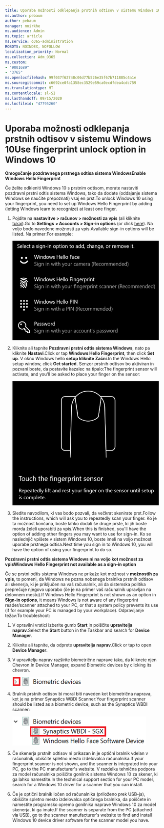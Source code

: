 ```yaml
---
title: Uporaba možnosti odklepanja prstnih odtisov v sistemu Windows 10
ms.author: pebaum
author: pebaum
manager: mnirkhe
ms.audience: Admin
ms.topic: article
ms.service: o365-administration
ROBOTS: NOINDEX, NOFOLLOW
localization_priority: Normal
ms.collection: Adm_O365
ms.custom:
- "9001689"
- "3765"
ms.openlocfilehash: 99f037f62748c06d77b526e35f67b711885c4a1e
ms.sourcegitcommit: c6692ce0fa1358ec3529e59ca0ecdfdea4cdc759
ms.translationtype: MT
ms.contentlocale: sl-SI
ms.lasthandoff: 09/15/2020
ms.locfileid: "47795260"
---
```

# <a name="use-fingerprint-unlock-option-in-windows-10"></a><span data-ttu-id="0301b-102">Uporaba možnosti odklepanja prstnih odtisov v sistemu Windows 10</span><span class="sxs-lookup"><span data-stu-id="0301b-102">Use fingerprint unlock option in Windows 10</span></span>

<span data-ttu-id="0301b-103">**Omogočanje pozdravnega prstnega odtisa sistema Windows**</span><span class="sxs-lookup"><span data-stu-id="0301b-103">**Enable Windows Hello Fingerprint**</span></span>

<span data-ttu-id="0301b-104">Če želite odkleniti Windows 10 s prstnim odtisom, morate nastaviti pozdravni prstni odtis sistema Windows, tako da dodate (oddajanje sistema Windows se naučite prepoznati) vsaj en prst.</span><span class="sxs-lookup"><span data-stu-id="0301b-104">To unlock Windows 10 using your fingerprint, you need to set up Windows Hello Fingerprint by adding (letting Windows learn to recognize) at least one finger.</span></span> 

1. <span data-ttu-id="0301b-105">Pojdite na **nastavitve > računov > možnosti za vpis** (ali kliknite [tukaj](ms-settings:signinoptions?activationSource=GetHelp)).</span><span class="sxs-lookup"><span data-stu-id="0301b-105">Go to **Settings  > Accounts > Sign-in options** (or click [here](ms-settings:signinoptions?activationSource=GetHelp)).</span></span> <span data-ttu-id="0301b-106">Na voljo bodo navedene možnosti za vpis.</span><span class="sxs-lookup"><span data-stu-id="0301b-106">Available sign-in options will be listed.</span></span> <span data-ttu-id="0301b-107">Na primer:</span><span class="sxs-lookup"><span data-stu-id="0301b-107">For example:</span></span>

    ![Možnosti vpisa.](media/sign-in-options.png)

2. <span data-ttu-id="0301b-109">Kliknite ali tapnite **Pozdravni prstni odtis sistema Windows**, nato pa kliknite **Nastavi**.</span><span class="sxs-lookup"><span data-stu-id="0301b-109">Click or tap **Windows Hello Fingerprint**, then click **Set up**.</span></span> <span data-ttu-id="0301b-110">V oknu Windows hello **setup kliknite Začni**.</span><span class="sxs-lookup"><span data-stu-id="0301b-110">In the Windows Hello setup window, click **Get started**.</span></span> <span data-ttu-id="0301b-111">Senzor prstnih odtisov bo aktiviran in pozvani boste, da postavite kazalec na tipalo:</span><span class="sxs-lookup"><span data-stu-id="0301b-111">The fingerprint sensor will activate, and you'll be asked to place your finger on the sensor:</span></span>

   ![Senzor prstnih odtisov.](media/fingerprint-sensor.png)

3. <span data-ttu-id="0301b-113">Sledite navodilom, ki vas bodo pozvali, da večkrat skenirate prst.</span><span class="sxs-lookup"><span data-stu-id="0301b-113">Follow the instructions, which will ask you to repeatedly scan your finger.</span></span> <span data-ttu-id="0301b-114">Ko je ta možnost končana, boste lahko dodali še druge prste, ki jih boste morda želeli uporabiti za vpis.</span><span class="sxs-lookup"><span data-stu-id="0301b-114">When this is finished, you'll have the option of adding other fingers you may want to use for sign-in.</span></span> <span data-ttu-id="0301b-115">Ko se naslednjič vpišete v sistem Windows 10, boste imeli na voljo možnost uporabe prstnega odtisa.</span><span class="sxs-lookup"><span data-stu-id="0301b-115">Next time you sign in to Windows 10, you will have the option of using your fingerprint to do so.</span></span>

<span data-ttu-id="0301b-116">**Pozdravni prstni odtis sistema Windows ni na voljo kot možnost za vpis**</span><span class="sxs-lookup"><span data-stu-id="0301b-116">**Windows Hello Fingerprint not available as a sign-in option**</span></span>

<span data-ttu-id="0301b-117">Če se prstni odtis sistema Windows ne prikaže kot možnost v **možnostih za vpis**, to pomeni, da Windows ne pozna nobenega bralnika prstnih odtisov ali skenerja, ki je priključen na vaš računalnik, ali da sistemska politika preprečuje njegovo uporabo (če je na primer vaš računalnik upravljan na delovnem mestu).</span><span class="sxs-lookup"><span data-stu-id="0301b-117">If Windows Hello Fingerprint is not shown as an option in **Sign-in options**, it means Windows is not aware of any fingerprint reader/scanner attached to your PC, or that a system policy prevents its use (if for example your PC is managed by your workplace).</span></span> <span data-ttu-id="0301b-118">Odpravljanje težav:</span><span class="sxs-lookup"><span data-stu-id="0301b-118">To troubleshoot:</span></span> 

1. <span data-ttu-id="0301b-119">V opravilni vrstici izberite gumb **Start** in poiščite **upravitelja naprav**.</span><span class="sxs-lookup"><span data-stu-id="0301b-119">Select the **Start** button in the Taskbar and search for **Device Manager**.</span></span>

2. <span data-ttu-id="0301b-120">Kliknite ali tapnite, da odprete **upravitelja naprav**.</span><span class="sxs-lookup"><span data-stu-id="0301b-120">Click or tap to open **Device Manager**.</span></span>

3. <span data-ttu-id="0301b-121">V upravitelju naprav razširite biometrične naprave tako, da kliknete njen Chevron.</span><span class="sxs-lookup"><span data-stu-id="0301b-121">In Device Manager, expand Biometric devices by clicking its chevron.</span></span>

   ![Biometrične naprave.](media/biometric-devices.png)

4. <span data-ttu-id="0301b-123">Bralnik prstnih odtisov bi moral biti naveden kot biometrična naprava, kot je na primer Synaptics WBDI Scanner:</span><span class="sxs-lookup"><span data-stu-id="0301b-123">Your fingerprint scanner should be listed as a biometric device, such as the Synaptics WBDI scanner:</span></span>

   ![Biometrične naprave.](media/biometric-devices-expanded.png)

5. <span data-ttu-id="0301b-125">Če skenerja prstnih odtisov ni prikazan in je optični bralnik vdelan v računalnik, obiščite spletno mesto izdelovalca računalnika.</span><span class="sxs-lookup"><span data-stu-id="0301b-125">If your fingerprint scanner is not shown, and the scanner is integrated into your PC, go to the PC manufacturer's website.</span></span> <span data-ttu-id="0301b-126">V razdelku tehnična podpora za model računalnika poiščite gonilnik sistema Windows 10 za skener, ki ga lahko namestite.</span><span class="sxs-lookup"><span data-stu-id="0301b-126">In the technical support section for your PC model, search for a Windows 10 driver for a scanner that you can install.</span></span>

6. <span data-ttu-id="0301b-127">Če je optični bralnik ločen od računalnika (priloženo prek USB-ja), obiščite spletno mesto izdelovalca optičnega bralnika, da poiščete in namestite programsko opremo gonilnika naprave Windows 10 za model skenerja, ki ga imate.</span><span class="sxs-lookup"><span data-stu-id="0301b-127">If the scanner is separate from the PC (attached via USB), go to the scanner manufacturer's website to find and install Windows 10 device driver software for the scanner model you have.</span></span>
